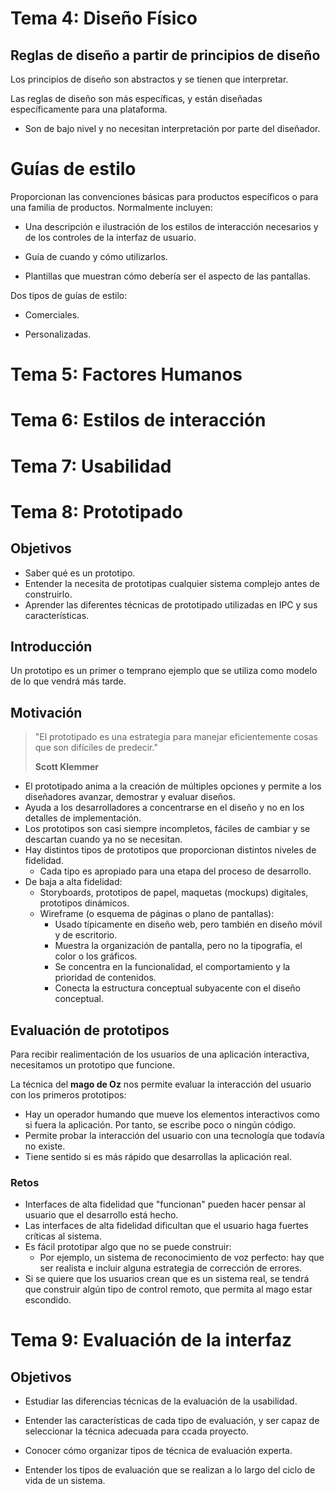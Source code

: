 # Tema 4: Diseño Físico

## Reglas de diseño a partir de principios de diseño

Los principios de diseño son abstractos y se tienen que interpretar.

Las reglas de diseño son más específicas, y están diseñadas específicamente para una plataforma.

* Son de bajo nivel y no necesitan interpretación por parte del diseñador.

# Guías de estilo

Proporcionan las convenciones básicas para productos específicos o para una familia de productos. Normalmente incluyen:

* Una descripción e ilustración de los estilos de interacción necesarios y de los controles de la interfaz de usuario.

* Guía de cuando y cómo utilizarlos.

* Plantillas que muestran cómo debería ser el aspecto de las pantallas.

Dos tipos de guías de estilo:

* Comerciales.

* Personalizadas.

# Tema 5: Factores Humanos

# Tema 6: Estilos de interacción

# Tema 7: Usabilidad

# Tema 8: Prototipado

## Objetivos

* Saber qué es un prototipo.
* Entender la necesita de prototipas cualquier sistema complejo antes de construirlo.
* Aprender las diferentes técnicas de prototipado utilizadas en IPC y sus características.

## Introducción

Un prototipo es un primer o temprano ejemplo que se utiliza como modelo de lo que vendrá más tarde.

## Motivación

> "El prototipado es una estrategia para manejar eficientemente cosas que son difíciles de predecir."
> 
> **Scott Klemmer**

* El prototipado anima a la creación de múltiples opciones y permite a los diseñadores avanzar, demostrar y evaluar diseños.
* Ayuda a los desarrolladores a concentrarse en el diseño y no en los detalles de implementación.
* Los prototipos son casi siempre incompletos, fáciles de cambiar y se descartan cuando ya no se necesitan.
* Hay distintos tipos de prototipos que proporcionan distintos niveles de fidelidad.
  * Cada tipo es apropiado para una etapa del proceso de desarrollo.
* De baja a alta fidelidad:
  * Storyboards, prototipos de papel, maquetas (mockups) digitales, prototipos dinámicos.
  * Wireframe (o esquema de páginas o plano de pantallas):
    * Usado típicamente en diseño web, pero también en diseño móvil y de escritorio.
    * Muestra la organización de pantalla, pero no la tipografía, el color o los gráficos.
    * Se concentra en la funcionalidad, el comportamiento y la prioridad de contenidos.
    * Conecta la estructura conceptual subyacente con el diseño conceptual.

## Evaluación de prototipos

Para recibir realimentación de los usuarios de una aplicación interactiva, necesitamos un prototipo que funcione.

La técnica del **mago de Oz** nos permite evaluar la interacción del usuario con los primeros prototipos:

* Hay un operador humando que mueve los elementos interactivos como si fuera la aplicación. Por tanto, se escribe poco o ningún código.
* Permite probar la interacción del usuario con una tecnología que todavía no existe.
* Tiene sentido si es más rápido que desarrollas la aplicación real.

### Retos

* Interfaces de alta fidelidad que "funcionan" pueden hacer pensar al usuario que el desarrollo está hecho.
* Las interfaces de alta fidelidad dificultan que el usuario haga fuertes críticas al sistema.
* Es fácil prototipar algo que no se puede construir:
  * Por ejemplo, un sistema de reconocimiento de voz perfecto: hay que ser realista e incluir alguna estrategia de corrección de errores.
* Si se quiere que los usuarios crean que es un sistema real, se tendrá que construir algún tipo de control remoto, que permita al mago estar escondido.

# Tema 9: Evaluación de la interfaz

## Objetivos

* Estudiar las diferencias técnicas de la evaluación de la usabilidad.

* Entender las características de cada tipo de evaluación, y ser capaz de seleccionar la técnica adecuada para ccada proyecto.

* Conocer cómo organizar tipos de técnica de evaluación experta.

* Entender los tipos de evaluación que se realizan a lo largo del ciclo de vida de un sistema.
